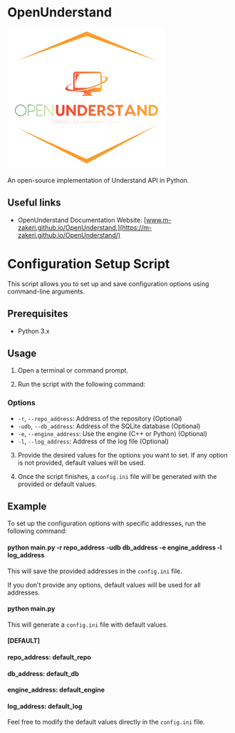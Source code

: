 # OpenUnderstand
![OpenUnderstand Logo](docs/figs/OpenUnderstand_Logo.png)

An open-source implementation of Understand API in Python.

## Useful links

* OpenUnderstand Documentation Website: [www.m-zakeri.github.io/OpenUnderstand.](https://m-zakeri.github.io/OpenUnderstand/)

# Configuration Setup Script

This script allows you to set up and save configuration options using command-line arguments.

## Prerequisites

- Python 3.x

## Usage

1. Open a terminal or command prompt.

2. Run the script with the following command:

### Options

- `-r`, `--repo_address`: Address of the repository (Optional)
- `-udb`, `--db_address`: Address of the SQLite database (Optional)
- `-e`, `--engine_address`: Use the engine (C++ or Python) (Optional)
- `-l`, `--log_address`: Address of the log file (Optional)

3. Provide the desired values for the options you want to set. If any option is not provided, default values will be used.

4. Once the script finishes, a `config.ini` file will be generated with the provided or default values.

## Example

To set up the configuration options with specific addresses, run the following command:

#### python main.py -r repo_address -udb db_address -e engine_address -l log_address 

This will save the provided addresses in the `config.ini` file.

If you don't provide any options, default values will be used for all addresses.

#### python main.py

This will generate a `config.ini` file with default values.

#### [DEFAULT]
#### repo_address: default_repo
#### db_address: default_db
#### engine_address: default_engine
#### log_address: default_log

Feel free to modify the default values directly in the `config.ini` file.



